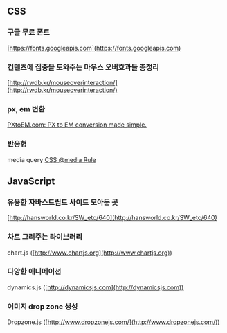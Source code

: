 ## CSS

### 구글 무료 폰트

[https://fonts.googleapis.com](https://fonts.googleapis.com)

### 컨텐츠에 집중을 도와주는 마우스 오버효과들 총정리

[http://rwdb.kr/mouseoverinteraction/](http://rwdb.kr/mouseoverinteraction/)

### px, em 변환

[PXtoEM.com: PX to EM conversion made simple.](http://pxtoem.com/)

### 반응형

media query [CSS @media Rule](https://www.w3schools.com/cssref/css3_pr_mediaquery.asp)

## JavaScript

### 유용한 자바스트립트 사이트 모아둔 곳

[http://hansworld.co.kr/SW_etc/640](http://hansworld.co.kr/SW_etc/640)

### 차트 그려주는 라이브러리

chart.js ([http://www.chartjs.org](http://www.chartjs.org))

### 다양한 애니메이션

dynamics.js ([http://dynamicsjs.com](http://dynamicsjs.com))

### 이미지 drop zone 생성

Dropzone.js ([http://www.dropzonejs.com/](http://www.dropzonejs.com/))